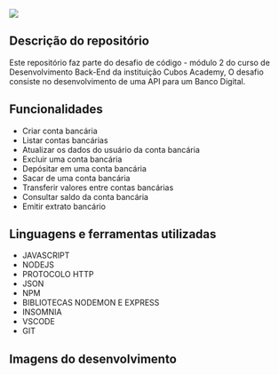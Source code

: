 ![](https://cdn-icons-png.flaticon.com/512/10069/10069014.png)

## Descrição do repositório

Este repositório faz parte do desafio de código - módulo 2 do curso de  Desenvolvimento Back-End da instituição Cubos Academy,
O desafio consiste no desenvolvimento de uma API para um Banco Digital. 

## Funcionalidades
-   Criar conta bancária
-   Listar contas bancárias
-   Atualizar os dados do usuário da conta bancária
-   Excluir uma conta bancária
-   Depósitar em uma conta bancária
-   Sacar de uma conta bancária
-   Transferir valores entre contas bancárias
-   Consultar saldo da conta bancária
-   Emitir extrato bancário


## Linguagens e ferramentas utilizadas
- JAVASCRIPT
- NODEJS
- PROTOCOLO HTTP
- JSON
- NPM
- BIBLIOTECAS NODEMON E EXPRESS
- INSOMNIA
- VSCODE
- GIT

## Imagens do desenvolvimento
